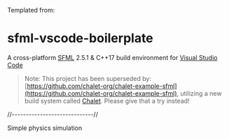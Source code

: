 Templated from:
# sfml-vscode-boilerplate

A cross-platform [SFML](https://www.sfml-dev.org) 2.5.1 & C++17 build environment for [Visual Studio Code](https://code.visualstudio.com/)

> Note: This project has been superseded by: [https://github.com/chalet-org/chalet-example-sfml](https://github.com/chalet-org/chalet-example-sfml), utilizing a new build system called [Chalet](https://www.chalet-work.space/). Please give that a try instead!

//-----------------------------//

Simple physics simulation
